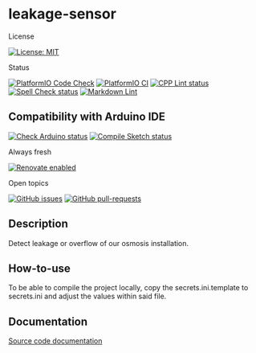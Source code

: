 # leakage-sensor

License

[![License: MIT](https://img.shields.io/badge/License-MIT-yellow.svg)](https://opensource.org/licenses/MIT)

Status

[![PlatformIO Code Check](https://github.com/TheRealArthurDent/leakage-sensor/actions/workflows/platformio-check.yaml/badge.svg)](https://github.com/TheRealArthurDent/leakage-sensor/actions/workflows/platformio-check.yaml)
[![PlatformIO CI](https://github.com/TheRealArthurDent/leakage-sensor/actions/workflows/platformio-ci.yaml/badge.svg)](https://github.com/TheRealArthurDent/leakage-sensor/actions/workflows/platformio-ci.yaml)
[![CPP Lint status](https://github.com/TheRealArthurDent/leakage-sensor/actions/workflows/cpp-lint.yaml/badge.svg)](https://github.com/TheRealArthurDent/leakage-sensor/actions/workflows/cpp-lint.yaml)
[![Spell Check status](https://github.com/TheRealArthurDent/leakage-sensor/actions/workflows/spell-check.yaml/badge.svg)](https://github.com/TheRealArthurDent/leakage-sensor/actions/workflows/spell-check.yaml)
[![Markdown Lint](https://github.com/TheRealArthurDent/leakage-sensor/actions/workflows/markdown-lint.yaml/badge.svg)](https://github.com/TheRealArthurDent/leakage-sensor/actions/workflows/markdown-lint.yaml)

## Compatibility with Arduino IDE

[![Check Arduino status](https://github.com/TheRealArthurDent/leakage-sensor/actions/workflows/check-arduino.yaml/badge.svg)](https://github.com/TheRealArthurDent/leakage-sensor/actions/workflows/check-arduino.yaml)
[![Compile Sketch status](https://github.com/TheRealArthurDent/leakage-sensor/actions/workflows/compile-sketch.yaml/badge.svg)](https://github.com/TheRealArthurDent/leakage-sensor/actions/workflows/compile-sketch.yaml)

Always fresh

[![Renovate enabled](https://img.shields.io/badge/renovate-enabled-brightgreen.svg)](https://renovatebot.com/)

Open topics

[![GitHub issues](https://img.shields.io/github/issues/TheRealArthurDent/leakage-sensor.svg)](https://GitHub.com/TheRealArthurDent/leakage-sensor/issues/)
[![GitHub pull-requests](https://img.shields.io/github/issues-pr/TheRealArthurDent/leakage-sensor.svg)](https://GitHub.com/TheRealArthurDent/leakage-sensor/pull/)

## Description

Detect leakage or overflow of our osmosis installation.

## How-to-use

To be able to compile the project locally, copy the secrets.ini.template
to secrets.ini and adjust the values within said file.

## Documentation

[Source code documentation](https://therealarthurdent.github.io/leakage-sensor/index.html)
